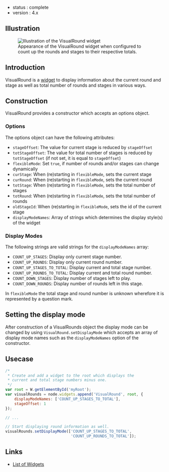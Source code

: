  - status : complete
 - version : 4.x

## Illustration
<figure>
  <img src="http://nodegame.org/images/wiki/VisualRound.png" alt="Illustration of the VisualRound widget">
  <br>
  <figcaption>Appearance of the VisualRound widget when configured to count up the rounds and stages to their respective totals.</figcaption>
</figure>

## Introduction

VisualRound is a [widget](widgets-api) to display information about
the current round and stage as well as total number of rounds and
stages in various ways.

## Construction

VisualRound provides a constructor which accepts an options object.

### Options

The options object can have the following attributes:
- `stageOffset`:
The value for current stage is reduced by `stageOffset`
- `totStageOffset`:
The value for total number of stages is reduced by `totStageOffset` (if
not set, it is equal to `stageOffset`)
- `flexibleMode`:
Set `true`, if number of rounds and/or stages can change dynamically
- `curStage`:
When (re)starting in `flexibleMode`, sets the current stage
- `curRound`:
 When (re)starting in `flexibleMode`, sets the current round
- `totStage`:
When (re)starting in `flexibleMode`, sets the total number of stages
- `totRound`:
 When (re)starting in `flexibleMode`, sets the total number of
rounds
- `oldStageId`:
When (re)starting in `flexibleMode`, sets the id of the current
stage
- `displayModeNames`:
Array of strings which determines the display style(s) of the widget

### Display Modes

The following strings are valid strings for the `displayModeNames` array:
- `COUNT_UP_STAGES`: Display only current stage number.
- `COUNT_UP_ROUNDS`: Display only current round number.
- `COUNT_UP_STAGES_TO_TOTAL`: Display current and total stage number.
- `COUNT_UP_ROUNDS_TO_TOTAL`: Display current and total round number.
- `COUNT_DOWN_STAGES`: Display number of stages left to play.
- `COUNT_DOWN_ROUNDS`: Display number of rounds left in this stage.

In `flexibleMode` the total stage and round number is unknown
wherefore it is represented by a question mark.

## Setting the display mode

After construction of a VisualRounds object the display mode can be
changed by using `VisualRound.setDisplayMode` which accepts an array
of display mode names such as the `displayModeNames` option of the
constructor.

## Usecase
```js
/*
 * Create and add a widget to the root which displays the 
 * current and total stage numbers minus one.
 */
var root = W.getElementById('myRoot');
var visualRounds = node.widgets.append('VisualRound', root, {
    displayModeNames: ['COUNT_UP_STAGES_TO_TOTAL'], 
    stageOffset: 1
});

// ...

// Start displaying round information as well.
visualRounds.setDisplayMode(['COUNT_UP_STAGES_TO_TOTAL',
                             'COUNT_UP_ROUNDS_TO_TOTAL']);
```

## Links

- [List of Widgets](Widgets-v4)
